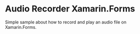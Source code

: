 # Audio Recorder Xamarin.Forms

Simple sample about how to record and play an audio file on Xamarin.Forms. 

